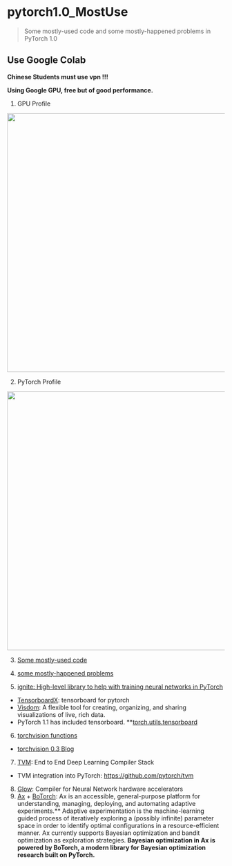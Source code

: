 # pytorch1.0_MostUse
> Some mostly-used code and some mostly-happened problems in PyTorch 1.0

## Use Google Colab
  
**Chinese Students must use vpn !!!**
  
**Using Google GPU, free but of good performance.**
  
1. GPU Profile  
<p>
  <img src="https://github.com/lcylmhlcy/pytorch1.0_MostUse/raw/master/img/1.png" width=600>
</p>
  
2. PyTorch Profile  
<p>
  <img src="https://github.com/lcylmhlcy/pytorch1.0_MostUse/raw/master/img/2.png" width=600>
</p>
  
3. [Some mostly-used code](https://github.com/lcylmhlcy/pytorch1.0_MostUse/blob/master/pytorch1_0_.ipynb)
  
4. [some mostly-happened problems](https://github.com/lcylmhlcy/pytorch1.0_MostUse/blob/master/some_problems.md)  
  
5. [ignite: High-level library to help with training neural networks in PyTorch](https://github.com/lcylmhlcy/pytorch1.0_MostUse/tree/master/ignite)  
  - [TensorboardX](https://github.com/lanpa/tensorboardX): tensorboard for pytorch
  - [Visdom](https://github.com/facebookresearch/visdom): A flexible tool for creating, organizing, and sharing visualizations of live, rich data. 
  - PyTorch 1.1 has included tensorboard. **[torch.utils.tensorboard](https://pytorch.org/docs/stable/tensorboard.html)  
  
6. [torchvision functions](https://github.com/lcylmhlcy/pytorch1.0_MostUse/blob/master/torchvision.md)  
  - [torchvision 0.3 Blog](https://github.com/pytorch/vision/releases)

7. [TVM](https://github.com/dmlc/tvm): End to End Deep Learning Compiler Stack  
- TVM integration into PyTorch: https://github.com/pytorch/tvm  
  
8. [Glow](https://github.com/pytorch/glow): Compiler for Neural Network hardware accelerators  
9. [Ax](https://github.com/facebook/Ax) + [BoTorch](https://github.com/pytorch/botorch): Ax is an accessible, general-purpose platform for understanding, managing, deploying, and automating adaptive experiments.**
  Adaptive experimentation is the machine-learning guided process of iteratively exploring a (possibly infinite) parameter space in order to identify optimal configurations in a resource-efficient manner. Ax currently supports Bayesian optimization and bandit optimization as exploration strategies. **Bayesian optimization in Ax is powered by BoTorch, a modern library for Bayesian optimization research built on PyTorch.**  
